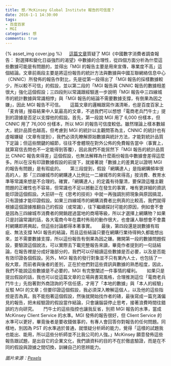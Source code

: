 ```yaml
---
title: 想／McKinsey Global Institute 報告的可信度？
date: 2016-1-1 14:30:00
tags: 
- 百度百家
- MGI
categories: 想
comments: true
---
```

{% asset_img cover.jpg %}
　
[這篇文章](http://penghailiang.baijia.baidu.com/article/45535)質疑了 MGI《中國數字消費者調查報告： 對選擇和變化日益強烈的渴望》中數據的合理性，從四個方面分析為什麼這些數據可能是有問題的，並得出「MGI 的報告主要是用來宣傳，專業度不高」這個結論。<!--more-->文章前兩段主要是將這份報告的統計方法與數據與中國互聯網絡信息中心（CNNIC）所發佈的報告作對比，先是從第一段得出了「MGI 報告的採樣數據較少，所以較不可信」的假設，並以第二段的「MGI 報告與 CNNIC 報告的數據相差很大」強化這個假設；三四段則以常識跟經驗進一步說明「MGI 報告中三四線城市的統計數據與常識相悖」與「MGI 報告的結論不需要數據支撐，有倒果為因之嫌」，因此 MGI 報告不可信。
　
這篇文章的邏輯跟寫作滿清晰，也是百度百家上「麦肯锡」搜尋結果中人氣最高的文章，不過我們可以想想「電商老兵鬥牛士」提到的證據是否足以支撐他的假設。首先，第一段說 MGI 用了 6,000 份樣本，但 CNNIC 用了 76,000 份樣本，所以 MGI 的報告可信度較低。雖然理論上樣本數越大，統計品質也越高，但考慮到 MGI 的統計以主觀問答為主，CNNIC 的統計也有虛報嫌疑（文章有提到），我們必須先瞭解原始數據與統計方法，才能對統計品質下定論；但這些關鍵的細節，往往不會體現在對外公佈的免費報告當中（事實上，就算寫信去問也不一定能得到答覆），因此我們不能貿然下「MGI 報告的統計品質比 CNNIC 報告來得差」這個假設，也無法解釋為什麼兩份報告中數據會差得這麼多。所以在沒有印證數據假設的前提下，就接著說「數據上的差異足以證明 MGI 的報告有問題」是有瑕疵的。
　
第三段提到，假設「網購達人」是指網購頻率很高的人，那「三四線城市的網購達人比例比一二線城市的來得高」按消費、教育水準等常識來想是不合理的。確實，「網購達人」的定義有待釐清，要保證這種主觀問題的正確性也不容易，但常識也不足以撼動正在發生的事實，唯有更詳細的資訊能印證這個假設。大前研一在《思考的技術》中就一再強調別把現象與原因搞混，只有證據才能印證假設。如果三四線城市的網購消費者比例真的比較高，我們就得根據這個證據推翻自己的假設（或常識），往下繼續探討可能的原因，例如會不會是因為三四線城市消費者的開銷趕過當地的商場等級，所以才選擇上網購物？如果只是討論常識的話，各大電商今年在農村佈局的動作很大，也會讓人聯想會不會農村網購即將興起，但這些討論都得本著事實。
　
最後，第四段還是說數據有瑕疵、無法支撐 MGI 報告的結論，而且這些結論只要在網購行業待得夠久都能想出來，並不需要數據支撐，所以這份報告有倒果為因之嫌。撇開第一段的數據問題假設，要驗證這個說法，可以實際去下載完整報告來讀，畢竟作者提到的一句話結論，在報告裡是分成好幾部分的，我們可以仔細讀這些數據是否必要，以及是否能有效印證各個假設。另外，MGI 報告的發行對象並不只有業內人士，也包括了一般大眾，而前者與後者的差別，正在於他們對這些資訊與數據的熟悉程度，因此，我們不能說這些數據是不必要的，MGI 有完整闡述一件事情的權利。
　
如果只是提出假設的話，我也可以從這篇文章的立場與書寫風格，合理推測這位「電商老兵鬥牛士」先抱著對外商諮詢的不信任感，才用了「本地的數據」與「本人的經驗」反駁 MGI 的文章；但要印證這個假設，我必須深入瞭解這個人，以及他的這些指控是否為真。我不能抱著這個假設，然後就開始找作者的碴，最後寫成一篇充滿偏見的報告，把未經驗證的假設當作結論，只會讓腦袋停止思考，接著浪費時間往錯誤的方向研究。
　
鬥牛士的這些指控也讓我反省，別把 MGI 報告的水準，當成 McKinsey Client Service 的水準。MGI 發佈的報告很好，但 Client Service 的水準可以更好，畢竟後者是要收錢做事的，有專人會回答你對報告的任何問題。同樣地，別因為 PST 的水準過於普通，就懷疑分析師的能力，覺得「這樣的試題我也能出、能用，所以這些分析師並不比我公司的人強。」McKinsey 願意發佈這些報告跟試題，是出自它的企業文化，我們讀資料的目的不在於徹底驗證，而是在不同的假設與證據之間切換，訓練自己的思辨能力。

*圖片來源：[Pexels](https://www.pexels.com/)*
